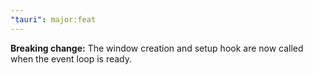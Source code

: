 ```yaml
---
"tauri": major:feat
---
```


**Breaking change:** The window creation and setup hook are now called when the event loop is ready.
